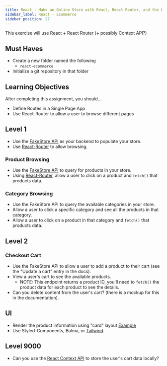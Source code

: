 ```yaml
---
title: React - Make an Online Store with React, React Router, and the FakeStore API
sidebar_label: React - Ecommerce
sidebar_position: 27
---
```


<!-- markdownlint-disable no-inline-html -->

This exercise will use React + React Router (+ possibly Context API?)

## Must Haves

- Create a new folder named the following
  - `react-ecommerce`
- Initialize a git repository in that folder

## Learning Objectives

After completing this assignment, you should…

- Define Routes in a Single Page App
- Use React-Router to allow a user to browse different pages

## Level 1

- Use the [FakeStore API](https://fakestoreapi.com/docs) as your backend to populate your store.
- Use [React-Router](https://reactrouter.com/en/main/start/tutorial) to allow browsing.

### Product Browsing

- Use the [FakeStore API](https://fakestoreapi.com/docs) to query for products in your store.
- Using [React-Router](https://reactrouter.com/en/main/start/tutorial), allow a user to click on a product and `fetch()` that products data.

### Category Browsing

- Use the FakeStore API to query the available categories in your store.
- Allow a user to click a specific category and see all the products in that category.
- Allow a user to click on a product in that category and `fetch()` that products data.

## Level 2

### Checkout Cart

- Use the FakeStore API to allow a user to add a product to their cart (see the "Update a cart" entry in the docs).
- View a user's cart to see the available products.
  - NOTE: This endpoint returns a product ID, you'll need to `fetch()` the product data for each product to see the details.
- Can you delete content from the user's cart? (there is a mockup for this in the documentation).

## UI

- Render the product information using "card" layout [Example](https://uxplanet.org/using-card-based-design-to-enhance-ux-51f965ab70cb)
- Use Styled-Components, Bulma, or [Tailwind](https://tailwindcss.com/docs/guides/vite).

## Level 9000

- Can you use the [React Context API](https://react.dev/learn/passing-data-deeply-with-context#step-1-create-the-context) to store the user's cart data locally?
